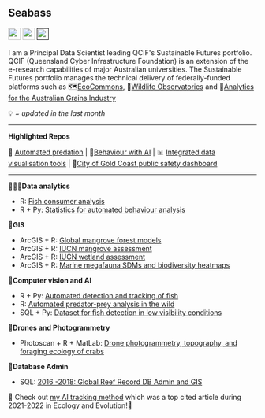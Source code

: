 ## Seabass
<p><a href="https://www.linkedin.com/in/sebastianlopez-marcano/"><img src="https://img.shields.io/badge/linkedin-%230077B5.svg?&style=for-the-badge&logo=linkedin&logoColor=white" height=25></a> <a href="https://scholar.google.com/citations?user=NLdPbb0AAAAJ&hl=en"><img src="https://img.shields.io/badge/Google_Scholar-4285F4?style=for-the-badge&logo=google-scholar&logoColor=white" height=25></a>  <a href =""> <img src="https://hits.seeyoufarm.com/api/count/incr/badge.svg?url=https%3A%2F%2Fgithub.com%2F{slopezmarcano}1212%2Fhit-counter" height=24></a>

I am a Principal Data Scientist leading QCIF's Sustainable Futures portfolio. QCIF (Queensland Cyber Infrastructure Foundation) is an extension of the e-research capabilities of major Australian universities. The Sustainable Futures portfolio manages the technical delivery of federally-funded platforms such as 🗺️[EcoCommons](https://www.ecocommons.org.au/), 🦘[Wildlife Observatories](https://www.tern.org.au/wildobs/) and 🌾[Analytics for the Australian Grains Industry](https://grdc.com.au/research/partnerships-and-initiatives/strategic-partnerships/aagi)

💡 *= updated in the last month*

----
**Highlighted Repos**

🦈 [Automated predation](https://github.com/slopezmarcano/live-play-together-fishid) | 🧠[Behaviour with AI](https://github.com/slopezmarcano/sem-for-automated-animal-behaviour) | 📊 [Integrated data visualisation tools](https://github.com/slopezmarcano/lobster-predation-dashboard) | 🛟[City of Gold Coast public safety dashboard](https://fishid.shinyapps.io/beachai-dashboard/)

-----
**👨🏽‍💻Data analytics**
- R: [Fish consumer analysis](https://github.com/slopezmarcano/fish-consumer)
- R + Py: [Statistics for automated behaviour analysis](https://github.com/slopezmarcano/sem-for-automated-animal-behaviour)

**📍GIS**
- ArcGIS + R: [Global mangrove forest models](https://doi.org/10.1016/j.biocon.2020.108637)
- ArcGIS + R: [IUCN mangrove assessment](https://doi.org/10.1016/j.biocon.2020.108751)
- ArcGIS + R: [IUCN wetland assessment](https://doi.org/10.1016/j.ecolind.2020.106489)
- ArcGIS + R: [Marine megafauna SDMs and biodiversity heatmaps](https://www.cell.com/trends/ecology-evolution/fulltext/S0169-5347(19)30109-0?_returnURL=https%3A%2F%2Flinkinghub.elsevier.com%2Fretrieve%2Fpii%2FS0169534719301090%3Fshowall%3Dtrue)

**🧠Computer vision and AI**
- R + Py: [Automated detection and tracking of fish](https://github.com/slopezmarcano/automated-fish-tracking)
- R: [Automated predator-prey analysis in the wild](https://github.com/slopezmarcano/live-play-together-fishid)
- SQL + Py: [Dataset for fish detection in low visibility conditions](https://github.com/slopezmarcano/dataset-fish-detection-low-visibility)

**🛫Drones and Photogrammetry**
- Photoscan + R + MatLab: [Drone photogrammetry, topography, and foraging ecology of crabs](https://sketchfab.com/3d-models/3d-reconstruction-sandgate-10050-c6a7e392213b450aac895cde2666c278)

**📀Database Admin**
- SQL: [2016 -2018: Global Reef Record DB Admin and GIS](https://espace.library.uq.edu.au/view/UQ:734799)

🚀 Check out [my AI tracking method](https://github.com/slopezmarcano/automated-fish-tracking) which was a top cited article during 2021-2022 in Ecology and Evolution!🚀